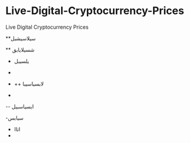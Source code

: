 # Live-Digital-Cryptocurrency-Prices
Live Digital Cryptocurrency Prices



**سيلاسيشبل 


** شسيلايابق


+ يلسيبل

+ 
+ ++ لابسياسيبا

+ 
-- ابسياسبيل

  
  -سيابس

  
  - اتاا
  - 
